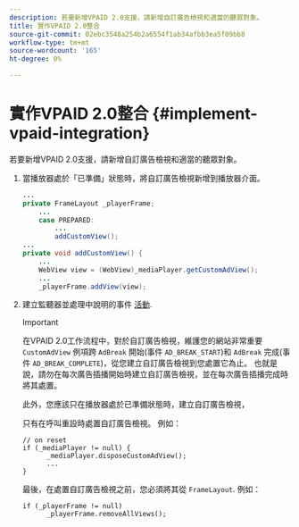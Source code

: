 ```yaml
---
description: 若要新增VPAID 2.0支援，請新增自訂廣告檢視和適當的聽眾對象。
title: 實作VPAID 2.0整合
source-git-commit: 02ebc3548a254b2a6554f1ab34afbb3ea5f09bb8
workflow-type: tm+mt
source-wordcount: '165'
ht-degree: 0%

---
```


# 實作VPAID 2.0整合 {#implement-vpaid-integration}

若要新增VPAID 2.0支援，請新增自訂廣告檢視和適當的聽眾對象。

1. 當播放器處於「已準備」狀態時，將自訂廣告檢視新增到播放器介面。

   ```java
   ... 
   private FrameLayout _playerFrame; 
       ... 
       case PREPARED: 
           ... 
           addCustomView(); 
   ... 
   private void addCustomView() { 
       ... 
       WebView view = (WebView)_mediaPlayer.getCustomAdView(); 
       ... 
       _playerFrame.addView(view);
   ```

1. 建立監聽器並處理中說明的事件 [活動](../../../../tvsdk-3x-android-prog/android-3x-events-notifications/events-summary/android-3x-events-summary.md).

   >[!IMPORTANT]
   >
   >在VPAID 2.0工作流程中，對於自訂廣告檢視，維護您的網站非常重要 `CustomAdView` 例項跨 `AdBreak` 開始(事件 `AD_BREAK_START`)和 `AdBreak` 完成(事件 `AD_BREAK_COMPLETE`)，從您建立自訂廣告檢視到您處置它為止。 也就是說，請勿在每次廣告插播開始時建立自訂廣告檢視，並在每次廣告插播完成時將其處置。
   >
   >
   >此外，您應該只在播放器處於已準備狀態時，建立自訂廣告檢視，
   >
   >
   >只有在呼叫重設時處置自訂廣告檢視。 例如：
   >
   >```
   >// on reset 
   >if (_mediaPlayer != null) { 
   >       _mediaPlayer.disposeCustomAdView(); 
   >       ... 
   >} 
   >
   >```
   >
   >最後，在處置自訂廣告檢視之前，您必須將其從 `FrameLayout`. 例如：
   >
   >```
   >if (_playerFrame != null) 
   >       _playerFrame.removeAllViews(); 
   >```

